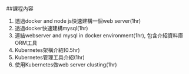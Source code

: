 ##課程內容

1. 透過docker and node js快速建構一個web server(1hr)
2. 透過docker快速建構mysql(1hr)
3. 連結webserver and mysql in docker environment(1hr), 包含介紹資料庫ORM工具
4. Kubernetes架構介紹(0.5hr)
5. Kubernetes管理工具介紹(1hr)
6. 使用Kubernetes做web server clusting(1hr)